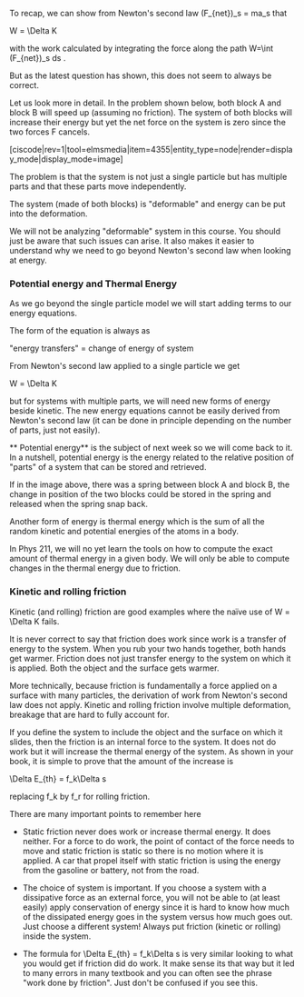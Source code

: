 To recap, we can show from Newton's second law <lrn-math>(F_{net})_s = ma_s </lrn-math> that  

<lrn-math> W = \Delta K </lrn-math>

with the work calculated by integrating the force along the path <lrn-math>W=\int (F_{net})_s ds </lrn-math>.

But as the latest question has shown, this does not seem to always be correct. 

Let us look more in detail. In the problem shown below, both block A and block B will speed up (assuming no friction). The system of both blocks will increase their energy but yet the net force on the system is zero since the two forces F cancels.  

[ciscode|rev=1|tool=elmsmedia|item=4355|entity_type=node|render=display_mode|display_mode=image]

The problem is that the system is not just a single particle but has multiple parts and that these parts move independently. 

The system (made of both blocks) is "deformable" and energy can be put into the deformation. 

<lrndesign-sidenote label="Instructor Note" icon="bookmark" bg-color="#c2e5f2">
We will not be analyzing "deformable" system in this course. You should just be aware that such issues can arise. It also makes it easier to understand why we need to go beyond Newton's second law when looking at energy. 
</lrndesign-sidenote>

### Potential energy and Thermal Energy

As we go beyond the single particle model we will start adding terms to our energy equations. 

The form of the equation is always as 

"energy transfers" = change of energy of system

From Newton's second law applied to a single particle we get 

<lrn-math> W = \Delta K  </lrn-math> 

but for systems with multiple parts, we will need new forms of energy beside kinetic. The new energy equations cannot be easily derived from Newton's second law (it can be done in principle depending on the number of parts, just not easily).  

** Potential energy** is the subject of next week so we will come back to it. In a nutshell, potential energy is the energy related to the relative position of "parts" of a system that can be stored and retrieved.

If in the image above, there was a spring between block A and block B, the change in position of the two blocks could be stored in the spring and released when the spring snap back. 

Another form of energy is thermal energy which is the sum of all the random kinetic and potential energies of the atoms in a body. 

<lrndesign-sidenote label="Instructor Note" icon="bookmark" bg-color="#c2e5f2">
In Phys 211, we will no yet learn the tools on how to compute the exact amount of thermal energy in a given body. We will only be able to compute changes in the thermal energy due to friction. 
</lrndesign-sidenote>

### Kinetic and rolling friction

Kinetic (and rolling) friction are good examples where the naïve use of <lrn-math> W = \Delta K </lrn-math> fails. 

It is never correct to say that friction does work since work is a transfer of energy to the system. When you rub your two hands together, both hands get warmer. Friction does not just transfer energy to the system on which it is applied. Both the object and the surface gets warmer. 

More technically, because friction is fundamentally a force applied on a surface with many particles, the derivation of work from Newton's second law does not apply. Kinetic and rolling friction involve multiple deformation, breakage that are hard to fully account for.  

If you define the system to include the object and the surface on which it slides, then the friction is an internal force to the system. It does not do work but it will increase the thermal energy of the system. As shown in your book, it is simple to prove that the amount of the increase is

<lrn-math> \Delta E_{th} = f_k\Delta s </lrn-math>

replacing <lrn-math>f_k </lrn-math> by </lrn-math> f_r </lrn-math> for rolling friction.

There are many important points to remember here 

* Static friction never does work or increase thermal energy. It does neither. For a force to do work, the point of contact of the force needs to move and static friction is static so there is no motion where it is applied. A car that propel itself with static friction is using the energy from the gasoline or battery, not from the road. 

* The choice of system is important. If you choose a system with a dissipative force as an external force, you will not be able to (at least easily) apply conservation of energy since it is hard to know how much of the dissipated energy goes in the system versus how much goes out. Just choose a different system! Always put friction (kinetic or rolling) inside the system. 

* The formula for <lrn-math> \Delta E_{th} = f_k\Delta s </lrn-math> is very similar looking to what you would get if friction did do work. It make sense its that way but it led to many errors in many textbook and you can often see the phrase "work done by friction". Just don't be confused if you see this. 

<stop-note>
    <span slot="Finish Chap 9, 9.5 and 9.6"></span>
</stop-note>

